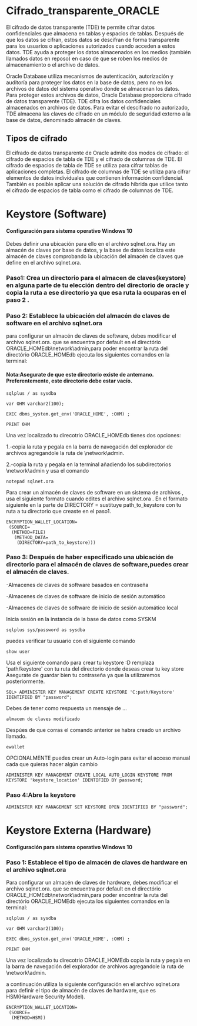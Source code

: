 # Cifrado_transparente_ORACLE
El cifrado de datos transparente (TDE) te permite cifrar datos confidenciales que almacena en tablas y espacios de tablas.
Después de que los datos se cifran, estos datos se descifran de forma transparente para los usuarios o aplicaciones autorizados cuando acceden a estos datos. TDE ayuda a proteger los datos almacenados en los medios (también llamados datos en reposo) en caso de que se roben los medios de almacenamiento o el archivo de datos.

Oracle Database utiliza mecanismos de autenticación, autorización y auditoría para proteger los datos en la base de datos, pero no en los archivos de datos del sistema operativo donde se almacenan los datos. Para proteger estos archivos de datos, Oracle Database proporciona cifrado de datos transparente (TDE). TDE cifra los datos confidenciales almacenados en archivos de datos. Para evitar el descifrado no autorizado, TDE almacena las claves de cifrado en un módulo de seguridad externo a la base de datos, denominado almacén de claves.

## Tipos de cifrado 
El cifrado de datos transparente de Oracle admite dos modos de cifrado: el cifrado de espacios de tabla de TDE y el cifrado de columnas de TDE. El cifrado de espacios de tabla de TDE se utiliza para cifrar tablas de aplicaciones completas. El cifrado de columnas de TDE se utiliza para cifrar elementos de datos individuales que contienen información confidencial. También es posible aplicar una solución de cifrado híbrida que utilice tanto el cifrado de espacios de tabla como el cifrado de columnas de TDE.

# Keystore (Software)
#### Configuración para sistema operativo Windows 10
Debes definir una ubicación para ello en el archivo sqlnet.ora. Hay un almacén de claves por base de datos, y la base de datos localiza este almacén de claves comprobando la ubicación del almacén de claves que define en el archivo sqlnet.ora.
### Paso1: Crea un directorio para el almacen de claves(keystore) en alguna parte de tu elección dentro del directorio de oracle y copia la ruta a ese directorio ya que esa ruta la ocuparas en el paso 2 .

### Paso 2: Establece la ubicación del almacén de claves de software en el archivo sqlnet.ora
para configurar un almacén de claves de software, debes modificar el archivo sqlnet.ora. que se encuentra por default en el directório ORACLE_HOMEdb\network\admin,para poder encontrar la ruta del directório ORACLE_HOMEdb ejecuta los siguientes comandos en la terminal:
#### Nota:Asegurate de que este directorio existe de antemano. Preferentemente, este directorio debe estar vacío.

```
sqlplus / as sysdba  
```

```
var OHM varchar2(100); 
```

```
EXEC dbms_system.get_env('ORACLE_HOME', :OHM) ; 
```

```
PRINT OHM
```

Una vez localizado tu direcotrio ORACLE_HOMEdb tienes dos opciones: 

1.-copia la ruta y pegala en la barra de navegación del explorador de archivos agregandole la ruta de \network\admin. 

2.-copia la ruta y pegala en la terminal añadiendo los subdirectorios \network\admin y usa el comando 
```
notepad sqlnet.ora
```
Para crear un almacén de claves de software en un sistema de archivos , usa el siguiente formato cuando edites el archivo sqlnet.ora .
En el formato siguiente en la parte de DIRECTORY = sustituye path_to_keystore con tu ruta a tu directorio que creaste en el paso1.

```
ENCRYPTION_WALLET_LOCATION=
 (SOURCE=
  (METHOD=FILE)
   (METHOD_DATA=
    (DIRECTORY=path_to_keystore)))
```
### Paso 3: Después de haber especificado una ubicación de directorio para el almacén de claves de software,puedes crear el almacén de claves.

-Almacenes de claves de software basados en contraseña

-Almacenes de claves de software de inicio de sesión automático

-Almacenes de claves de software de inicio de sesión automático local

Inicia sesión en la instancia de la base de datos como SYSKM 

```
sqlplus sys/password as sysdba
```
puedes verificar tu usuario con el siguiente comando
```
show user
```
Usa el siguiente comando para crear tu keystore :D
remplaza 'path/keystore' con tu ruta del directorio donde deseas crear tu key store
Asegurate de guardar bien tu contraseña ya que la utilizaremos posteriormente.
```
SQL> ADMINISTER KEY MANAGEMENT CREATE KEYSTORE 'C:path/Keystore' IDENTIFIED BY "password";
```
Debes de tener como respuesta un mensaje de ...
```
almacen de claves modificado
```
Despúes de que corras el comando anterior se habra creado un archivo llamado. 

```
ewallet
```

OPCIONALMENTE puedes crear un Auto-login para evitar el acceso manual cada que quieras hacer algún cambio

```
ADMINISTER KEY MANAGEMENT CREATE LOCAL AUTO_LOGIN KEYSTORE FROM KEYSTORE 'keystore_location' IDENTIFIED BY password;
```

### Paso 4:Abre la keystore
```
ADMINISTER KEY MANAGEMENT SET KEYSTORE OPEN IDENTIFIED BY "password";
```


# Keystore Externa (Hardware)
#### Configuración para sistema operativo Windows 10
### Paso 1: Establece el tipo de almacén de claves de hardware en el archivo sqlnet.ora

Para configurar un almacén de claves de hardware, debes modificar el archivo sqlnet.ora. que se encuentra por default en el directório ORACLE_HOMEdb\network\admin,para poder encontrar la ruta del directório ORACLE_HOMEdb ejecuta los siguientes comandos en la terminal:

```
sqlplus / as sysdba  
```

```
var OHM varchar2(100); 
```

```
EXEC dbms_system.get_env('ORACLE_HOME', :OHM) ; 
```

```
PRINT OHM
```
Una vez localizado tu direcotrio ORACLE_HOMEdb copia la ruta y pegala en la barra de navegación del explorador de archivos agregandole la ruta de \network\admin.

a continuación utiliza la siguiente configuración en el archivo sqlnet.ora para definir el tipo de almacén de claves de hardware, que es HSM(Hardware Security Model).

```
ENCRYPTION_WALLET_LOCATION=
 (SOURCE=
  (METHOD=HSM))
```


